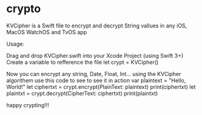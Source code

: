 # crypto
KVCipher is a Swift file to encrypt and decrypt String vallues in any iOS, MacOS WatchOS and TvOS app

Usage:

Drag and drop KVCipher.swift into your Xcode Project (using Swift 3+)
Create a variable to refference the file
    let crypt = KVCipher()

Now you can encrypt any string, Date, Float, Int... using the KVCipher algorithem
use this code to see to see it in action
    var plaintext = "Hello, World!"
    let ciphertxt = crypt.encrypt(PlainText: plaintext)
    print(ciphertxt)
    let plaintxt = crypt.decrypt(CipherText: ciphertxt)
    print(plaintxt)

happy crypting!!!
